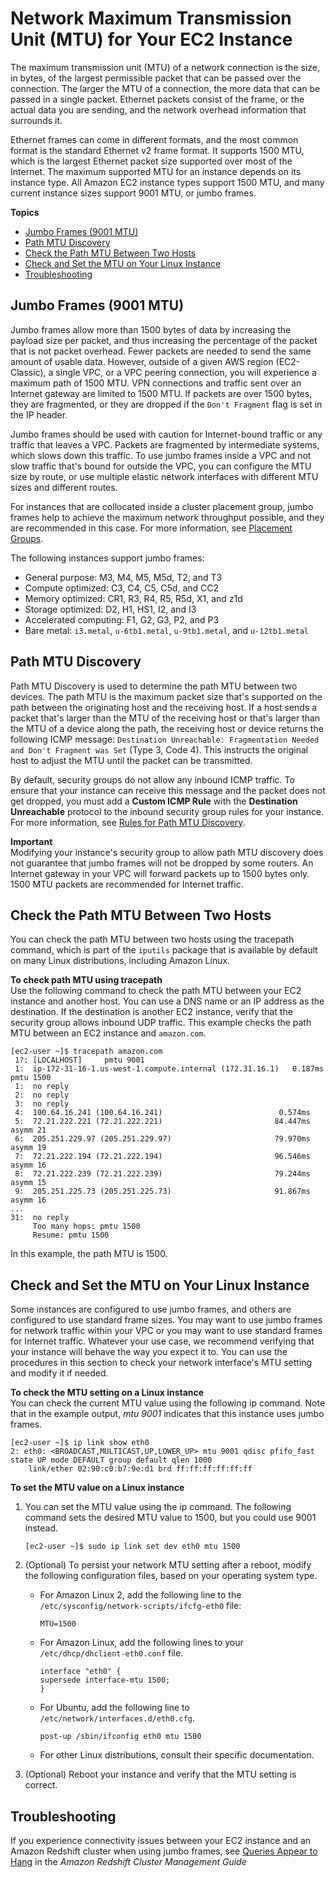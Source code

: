 # Network Maximum Transmission Unit \(MTU\) for Your EC2 Instance<a name="network_mtu"></a>

The maximum transmission unit \(MTU\) of a network connection is the size, in bytes, of the largest permissible packet that can be passed over the connection\. The larger the MTU of a connection, the more data that can be passed in a single packet\. Ethernet packets consist of the frame, or the actual data you are sending, and the network overhead information that surrounds it\.

Ethernet frames can come in different formats, and the most common format is the standard Ethernet v2 frame format\. It supports 1500 MTU, which is the largest Ethernet packet size supported over most of the Internet\. The maximum supported MTU for an instance depends on its instance type\. All Amazon EC2 instance types support 1500 MTU, and many current instance sizes support 9001 MTU, or jumbo frames\.

**Topics**
+ [Jumbo Frames \(9001 MTU\)](#jumbo_frame_instances)
+ [Path MTU Discovery](#path_mtu_discovery)
+ [Check the Path MTU Between Two Hosts](#check_path_mtu)
+ [Check and Set the MTU on Your Linux Instance](#set_mtu)
+ [Troubleshooting](#mtu-troubleshooting)

## Jumbo Frames \(9001 MTU\)<a name="jumbo_frame_instances"></a>

Jumbo frames allow more than 1500 bytes of data by increasing the payload size per packet, and thus increasing the percentage of the packet that is not packet overhead\. Fewer packets are needed to send the same amount of usable data\. However, outside of a given AWS region \(EC2\-Classic\), a single VPC, or a VPC peering connection, you will experience a maximum path of 1500 MTU\. VPN connections and traffic sent over an Internet gateway are limited to 1500 MTU\. If packets are over 1500 bytes, they are fragmented, or they are dropped if the `Don't Fragment` flag is set in the IP header\.

Jumbo frames should be used with caution for Internet\-bound traffic or any traffic that leaves a VPC\. Packets are fragmented by intermediate systems, which slows down this traffic\. To use jumbo frames inside a VPC and not slow traffic that's bound for outside the VPC, you can configure the MTU size by route, or use multiple elastic network interfaces with different MTU sizes and different routes\.

For instances that are collocated inside a cluster placement group, jumbo frames help to achieve the maximum network throughput possible, and they are recommended in this case\. For more information, see [Placement Groups](placement-groups.md)\.

The following instances support jumbo frames:
+ General purpose: M3, M4, M5, M5d, T2, and T3
+ Compute optimized: C3, C4, C5, C5d, and CC2
+ Memory optimized: CR1, R3, R4, R5, R5d, X1, and z1d
+ Storage optimized: D2, H1, HS1, I2, and I3
+ Accelerated computing: F1, G2, G3, P2, and P3
+ Bare metal: `i3.metal`, `u-6tb1.metal`, `u-9tb1.metal`, and `u-12tb1.metal`

## Path MTU Discovery<a name="path_mtu_discovery"></a>

Path MTU Discovery is used to determine the path MTU between two devices\. The path MTU is the maximum packet size that's supported on the path between the originating host and the receiving host\. If a host sends a packet that's larger than the MTU of the receiving host or that's larger than the MTU of a device along the path, the receiving host or device returns the following ICMP message: `Destination Unreachable: Fragmentation Needed and Don't Fragment was Set` \(Type 3, Code 4\)\. This instructs the original host to adjust the MTU until the packet can be transmitted\. 

By default, security groups do not allow any inbound ICMP traffic\. To ensure that your instance can receive this message and the packet does not get dropped, you must add a **Custom ICMP Rule** with the **Destination Unreachable** protocol to the inbound security group rules for your instance\. For more information, see [Rules for Path MTU Discovery](security-group-rules-reference.md#sg-rules-path-mtu)\.

**Important**  
Modifying your instance's security group to allow path MTU discovery does not guarantee that jumbo frames will not be dropped by some routers\. An Internet gateway in your VPC will forward packets up to 1500 bytes only\. 1500 MTU packets are recommended for Internet traffic\.

## Check the Path MTU Between Two Hosts<a name="check_path_mtu"></a>

You can check the path MTU between two hosts using the tracepath command, which is part of the `iputils` package that is available by default on many Linux distributions, including Amazon Linux\. 

**To check path MTU using tracepath**  
Use the following command to check the path MTU between your EC2 instance and another host\. You can use a DNS name or an IP address as the destination\. If the destination is another EC2 instance, verify that the security group allows inbound UDP traffic\. This example checks the path MTU between an EC2 instance and `amazon.com`\.

```
[ec2-user ~]$ tracepath amazon.com
 1?: [LOCALHOST]     pmtu 9001
 1:  ip-172-31-16-1.us-west-1.compute.internal (172.31.16.1)   0.187ms pmtu 1500
 1:  no reply
 2:  no reply
 3:  no reply
 4:  100.64.16.241 (100.64.16.241)                          0.574ms
 5:  72.21.222.221 (72.21.222.221)                         84.447ms asymm 21
 6:  205.251.229.97 (205.251.229.97)                       79.970ms asymm 19
 7:  72.21.222.194 (72.21.222.194)                         96.546ms asymm 16
 8:  72.21.222.239 (72.21.222.239)                         79.244ms asymm 15
 9:  205.251.225.73 (205.251.225.73)                       91.867ms asymm 16
...
31:  no reply
     Too many hops: pmtu 1500
     Resume: pmtu 1500
```

In this example, the path MTU is 1500\.

## Check and Set the MTU on Your Linux Instance<a name="set_mtu"></a>

Some instances are configured to use jumbo frames, and others are configured to use standard frame sizes\. You may want to use jumbo frames for network traffic within your VPC or you may want to use standard frames for Internet traffic\. Whatever your use case, we recommend verifying that your instance will behave the way you expect it to\. You can use the procedures in this section to check your network interface's MTU setting and modify it if needed\.

**To check the MTU setting on a Linux instance**  
You can check the current MTU value using the following ip command\. Note that in the example output, *mtu 9001* indicates that this instance uses jumbo frames\.

```
[ec2-user ~]$ ip link show eth0
2: eth0: <BROADCAST,MULTICAST,UP,LOWER_UP> mtu 9001 qdisc pfifo_fast state UP mode DEFAULT group default qlen 1000
    link/ether 02:90:c0:b7:9e:d1 brd ff:ff:ff:ff:ff:ff
```

**To set the MTU value on a Linux instance**

1. You can set the MTU value using the ip command\. The following command sets the desired MTU value to 1500, but you could use 9001 instead\.

   ```
   [ec2-user ~]$ sudo ip link set dev eth0 mtu 1500
   ```

1. \(Optional\) To persist your network MTU setting after a reboot, modify the following configuration files, based on your operating system type\.
   + For Amazon Linux 2, add the following line to the `/etc/sysconfig/network-scripts/ifcfg-eth0` file:

     ```
     MTU=1500
     ```
   + For Amazon Linux, add the following lines to your `/etc/dhcp/dhclient-eth0.conf` file\.

     ```
     interface "eth0" {
     supersede interface-mtu 1500;
     }
     ```
   + For Ubuntu, add the following line to `/etc/network/interfaces.d/eth0.cfg`\.

     ```
     post-up /sbin/ifconfig eth0 mtu 1500
     ```
   + For other Linux distributions, consult their specific documentation\.

1. \(Optional\) Reboot your instance and verify that the MTU setting is correct\.

## Troubleshooting<a name="mtu-troubleshooting"></a>

If you experience connectivity issues between your EC2 instance and an Amazon Redshift cluster when using jumbo frames, see [Queries Appear to Hang](https://docs.aws.amazon.com/redshift/latest/mgmt/connecting-drop-issues.html) in the *Amazon Redshift Cluster Management Guide*